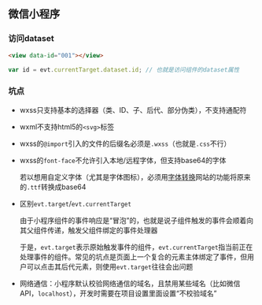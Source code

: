 ## 微信小程序
### 访问dataset
```html
<view data-id="001"></view>
```
```js
var id = evt.currentTarget.dataset.id; // 也就是访问组件的dataset属性
```
### 坑点
- wxss只支持基本的选择器（类、ID、子、后代、部分伪类），不支持通配符
- wxml不支持html5的`<svg>`标签
- wxss的`@import`引入的文件的后缀名必须是`.wxss`（也就是`.css`不行）
- wxss的`font-face`不允许引入本地/远程字体，但支持base64的字体
  
  若以想用自定义字体（尤其是字体图标），必须用[字体转换](https://transfonter.org/)网站的功能将原来的`.ttf`转换成base64
- 区别`evt.target`/`evt.currentTarget`
  
  由于小程序组件的事件响应是“冒泡”的，也就是说子组件触发的事件会顺着向其父组件传递，触发父组件绑定的事件处理器

  于是，`evt.target`表示原始触发事件的组件，`evt.currentTarget`指当前正在处理事件的组件。常见的坑点是页面上一个复合的元素主体绑定了事件，但用户可以点击其后代元素，则使用`evt.target`往往会出问题

- 网络通信：小程序默认校验网络通信的域名，且禁用某些域名（比如微信API，`localhost`），开发时需要在项目设置里面设置“不校验域名”